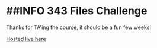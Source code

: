 ##INFO 343 Files Challenge
==========================

Thanks for TA'ing the course, it should be a fun few weeks!

[Hosted live here](http://students.washington.edu/arm38/info343/files-challenge)